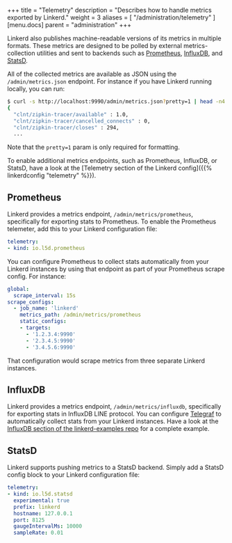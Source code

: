 +++
title = "Telemetry"
description = "Describes how to handle metrics exported by Linkerd."
weight = 3
aliases = [
  "/administration/telemetry"
]
[menu.docs]
  parent = "administration"
+++

Linkerd also publishes machine-readable versions of its metrics in multiple
formats. These metrics are designed to be polled by external metrics-collection
utilities and sent to backends such as [Prometheus](https://prometheus.io/),
[InfluxDB](https://www.influxdata.com/), and
[StatsD](https://github.com/etsy/statsd).

All of the collected metrics are available as JSON using the
`/admin/metrics.json` endpoint. For instance if you have Linkerd running
locally, you can run:

```bash
$ curl -s http://localhost:9990/admin/metrics.json?pretty=1 | head -n4
{
  "clnt/zipkin-tracer/available" : 1.0,
  "clnt/zipkin-tracer/cancelled_connects" : 0,
  "clnt/zipkin-tracer/closes" : 294,
  ...
```

Note that the `pretty=1` param is only required for formatting.

To enable additional metrics endpoints, such as Prometheus, InfluxDB, or StatsD,
have a look at the
[Telemetry section of the Linkerd config]({{% linkerdconfig "telemetry" %}}).

## Prometheus

Linkerd provides a metrics endpoint, `/admin/metrics/prometheus`, specifically
for exporting stats to Prometheus. To enable the Prometheus telemeter, add this
to your Linkerd configuration file:

```yaml
telemetry:
- kind: io.l5d.prometheus
```

You can configure Prometheus to collect stats automatically from your Linkerd
instances by using that endpoint as part of your Prometheus scrape config.
For instance:

```yaml
global:
  scrape_interval: 15s
scrape_configs:
  - job_name: 'linkerd'
    metrics_path: /admin/metrics/prometheus
    static_configs:
    - targets:
      - '1.2.3.4:9990'
      - '2.3.4.5:9990'
      - '3.4.5.6:9990'
```

That configuration would scrape metrics from three separate Linkerd instances.

## InfluxDB

Linkerd provides a metrics endpoint, `/admin/metrics/influxdb`, specifically
for exporting stats in InfluxDB LINE protocol. You can configure
[Telegraf](https://github.com/influxdata/telegraf) to automatically collect stats
from your Linkerd instances. Have a look at the
[InfluxDB section of the linkerd-examples repo](https://github.com/linkerd/linkerd-examples/tree/master/influxdb)
for a complete example.

## StatsD

Linkerd supports pushing metrics to a StatsD backend. Simply add a StatsD config
block to your Linkerd configuration file:

```yaml
telemetry:
- kind: io.l5d.statsd
  experimental: true
  prefix: linkerd
  hostname: 127.0.0.1
  port: 8125
  gaugeIntervalMs: 10000
  sampleRate: 0.01
```
